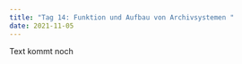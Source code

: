 ```yaml
---
title: "Tag 14: Funktion und Aufbau von Archivsystemen "
date: 2021-11-05
---
```


Text kommt noch 
